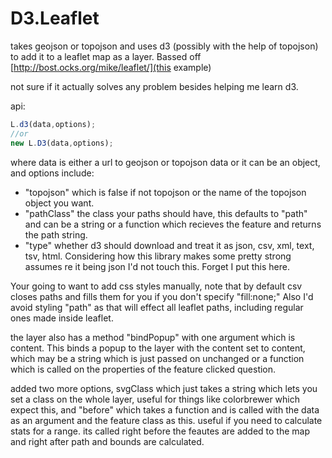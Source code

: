 D3.Leaflet
===
takes geojson or topojson and uses d3 (possibly with the help of topojson) to add it to a leaflet map as a layer. Bassed off [http://bost.ocks.org/mike/leaflet/](this example)

not sure if it actually solves any problem besides helping me learn d3.

api:

```js
L.d3(data,options);
//or
new L.D3(data,options);
```

where data is either a url to geojson or topojson data or it can be an object, and options include:

* "topojson" which is false if not topojson or the name of the topojson object you want.
* "pathClass" the class your paths should have, this defaults to "path" and can be a string or a function which recieves the feature and returns the path string.
* "type" whether d3 should download and treat it as json, csv, xml, text, tsv, html.  Considering how this library makes some pretty strong assumes re it being json I'd not touch this.  Forget I put this here. 

Your going to want to add css styles manually, note that by default csv closes paths and fills them for you if you don't specify "fill:none;" Also I'd avoid styling "path" as that will effect all leaflet paths, including regular ones made inside leaflet. 

the layer also has a method "bindPopup" with one argument which is content.  This binds a popup to the layer with the content set to content, which may be a string which is just passed on unchanged or a function which is called on the properties of the feature clicked question. 

added two more options, svgClass which just takes a string which lets you set a class on the whole layer, useful for things like colorbrewer which expect this, and "before" which takes a function and is called with the data as an argument and the feature class as this. useful if you need to calculate stats for a range. its called right before the feautes are added to the map and right after path and bounds are calculated. 